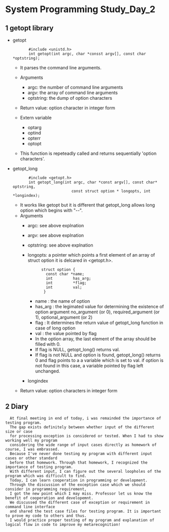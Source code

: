 # System Programming Study_Day_2

## 1 getopt library

  - getopt

               #include <unistd.h>
               int getopt(int argc, char *consst argv[], const char *optstring);

      - It parses the command line arguments.

     - Arguments 
          * argc: the number of command line arguments
          * argv: the array of command line arguments
          * optstring: the dump of option characters
     - Return value: option character in integer form
     - Extern variable
          * optarg
          * optind
          * opterr
          * optopt
     - This function is repeteadly called and returns sequentially 'option characters'.

  - getopt_long

               #include <getopt.h>
               int getopt_long(int argc, char *const argv[], const char* optstring,
                                  const struct option * longopts, int *longindex);

     - It works like getopt but it is different that getopt_long allows 
        long option which begins with "--".
     - Arguments
        * argc: see above explnation
        * argv: see above explnation
        * optstring: see above explnation
        * longopts: a pointer which points a first element of an array of struct option
                    it is delcared in <getopt.h>.
                    
                    struct option {
                      const char *name;   
                      int         has_arg;
                      int         *flag;
                      int         val;
                     }
                     
          + name : the name of option
          + has_arg : the legimated value for determining the existence of option argument
                    no_argument (or 0), required_argument (or 1), optional_argument (or 2)
          + flag : It determines the return value of getopt_long function in case of long option
          + val : the value pointed by flag
          + In the option array, the last element of the array should be filled with 0.
          + If flag is NULL, getopt_long() returns val.
          + If flag is not NULL and option is found, 
                getopt_long() returns 0 and flag points to a a variable which is set to val.
                if option is not found in this case, a variable pointed by flag left unchanged.
        * longindex
     - Return value: option characters in integer form 


## 2 Diary

      At final meeting in end of today, i was remainded the importance of testing program.
      The gap exists definitely between whether input of the different size or case 
      for processing exception is considered or tested. When I had to show working well my program 
      considering the wide range of input cases directly as homework of course, I was embrassed. 
      Because I've never done testing my program with different input cases or other standard 
      before that homework. Through that homework, I recognized the importance of testing program.
      With different input, I can figure out the several loopholes of the program which was difficult to find.
      Today, I can learn cooperation in programming or development. 
      Through the discussion of the exception case which we should consider in programming requirement, 
      I got the new point which I may miss. Professor let us know the benefit of cooperation and developemnt.
      We discussed the different case of exception or requirement in command line interface 
      and shared the test case files for testing program. It is important to prove my code to others and thus.
      I would practice proper testing of my program and explanation of logical flow in code to improve my metarecognition!
      
 

